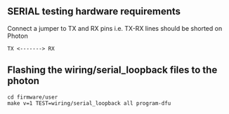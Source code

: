 SERIAL testing hardware requirements
------------------------------------

Connect a jumper to TX and RX pins i.e. TX-RX lines should be shorted on Photon

```none
TX <-------> RX
```

Flashing the wiring/serial_loopback files to the photon
-------------------------------------------------------

```none
cd firmware/user
make v=1 TEST=wiring/serial_loopback all program-dfu
```
